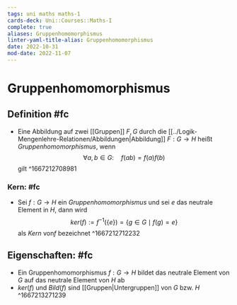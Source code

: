 ```yaml
---
tags: uni maths maths-1
cards-deck: Uni::Courses::Maths-I
complete: true
aliases: Gruppenhomomorphismus
linter-yaml-title-alias: Gruppenhomomorphismus
date: 2022-10-31
mod-date: 2022-11-07
---
```


# Gruppenhomomorphismus

## Definition #fc
- Eine Abbildung auf zwei [[Gruppen]] $F,G$ durch die [[../Logik-Mengenlehre-Relationen/Abbildungen|Abbildung]] $F:G\rightarrow H$ heißt *Gruppenhomomorphismus*, wenn $$\forall a,b\in G:\quad f(ab)=f(a)f(b)$$ gilt
^1667212708981

### Kern: #fc
- Sei $f:G\rightarrow H$ ein *Gruppenhomomorphismus* und sei $e$ das neutrale Element in $H$, dann wird $$ker(f):=f^{-1}(\{e\})=\{g\in G\mid f(g)=e\}$$ als *Kern* von$f$ bezeichnet
^1667212712232

## Eigenschaften: #fc
- Ein Gruppenhomomorphismus $f:G\rightarrow H$ bildet das neutrale Element von $G$ auf das neutrale Element von $H$ ab
- $ker(f)$ und $Bild(f)$ sind [[Gruppen|Untergruppen]] von $G$ bzw. $H$
^1667213271239
